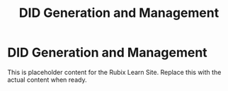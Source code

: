 ﻿---
title: DID Generation and Management
sidebar_label: DID Generation and Management
---

<!-- File: docs/xell-wallet/did-management.md -->
# DID Generation and Management

This is placeholder content for the Rubix Learn Site. Replace this with the actual content when ready.
